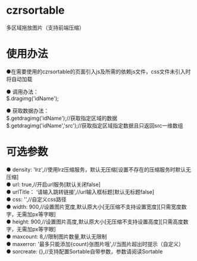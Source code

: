 # czrsortable
多区域拖放图片（支持前端压缩）

# 使用办法
●在需要使用的czrsortable的页面引入js及所需的依赖js文件，css文件未引入时将自动加载

● 调用办法：<br>
$.dragimg('idName');

● 获取数据办法：<br>
$.getdragimg('idName');//获取指定区域的数据<br>
$.getdragimg('idName','src');//获取指定区域指定数据且只返回src一维数组

# 可选参数
●	density: 'lrz',//使用lrz压缩服务，默认无压缩[设置不存在的压缩服务时默认无压缩]<br>
●	url: true,//开启url服务[默认关闭false]<br>
●	urlTitle： ‘请输入跳转链接’,//url输入框标题[默认无标题false]<br>
●	css: '',//自定义css路径<br>
●	width: 900,//设置图片宽度,默认原大小[无压缩不支持设置宽度][只需宽度数字，无需加px等字眼]<br>
●	height: 900,//设置图片高度,默认原大小[无压缩不支持设置高度][只需高度数字，无需加px等字眼]<br>
●	maxcount: 8,//限制图片数量,默认无限制<br>
●	maxerror: '最多只能添加{count}张图片哦',//当图片超出时提示（自定义）<br>
●	sorcreate: {},//支持配置Sortable自带参数，参数请阅读Sortable
